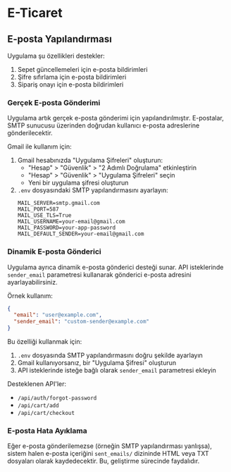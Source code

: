 # E-Ticaret

## E-posta Yapılandırması

Uygulama şu özellikleri destekler:
1. Sepet güncellemeleri için e-posta bildirimleri
2. Şifre sıfırlama için e-posta bildirimleri
3. Sipariş onayı için e-posta bildirimleri

### Gerçek E-posta Gönderimi

Uygulama artık gerçek e-posta gönderimi için yapılandırılmıştır. E-postalar, SMTP sunucusu üzerinden doğrudan kullanıcı e-posta adreslerine gönderilecektir.

Gmail ile kullanım için:
1. Gmail hesabınızda "Uygulama Şifreleri" oluşturun:
   - "Hesap" > "Güvenlik" > "2 Adımlı Doğrulama" etkinleştirin
   - "Hesap" > "Güvenlik" > "Uygulama Şifreleri" seçin
   - Yeni bir uygulama şifresi oluşturun
2. `.env` dosyasındaki SMTP yapılandırmasını ayarlayın:
   ```
   MAIL_SERVER=smtp.gmail.com
   MAIL_PORT=587
   MAIL_USE_TLS=True
   MAIL_USERNAME=your-email@gmail.com
   MAIL_PASSWORD=your-app-password
   MAIL_DEFAULT_SENDER=your-email@gmail.com
   ```

### Dinamik E-posta Gönderici

Uygulama ayrıca dinamik e-posta gönderici desteği sunar. API isteklerinde `sender_email` parametresi kullanarak gönderici e-posta adresini ayarlayabilirsiniz.

Örnek kullanım:
```json
{
  "email": "user@example.com",
  "sender_email": "custom-sender@example.com"
}
```

Bu özelliği kullanmak için:
1. `.env` dosyasında SMTP yapılandırmasını doğru şekilde ayarlayın
2. Gmail kullanıyorsanız, bir "Uygulama Şifresi" oluşturun
3. API isteklerinde isteğe bağlı olarak `sender_email` parametresi ekleyin

Desteklenen API'ler:
- `/api/auth/forgot-password`
- `/api/cart/add`
- `/api/cart/checkout`

### E-posta Hata Ayıklama

Eğer e-posta gönderilemezse (örneğin SMTP yapılandırması yanlışsa), sistem halen e-posta içeriğini `sent_emails/` dizininde HTML veya TXT dosyaları olarak kaydedecektir. Bu, geliştirme sürecinde faydalıdır. 

